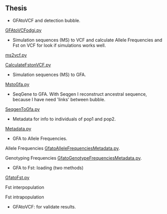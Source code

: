 ## Thesis

- GFAtoVCF and detection bubble.

[GFAtoVCFodgi.py](GFAtoVCFodgi.py)

- Simulation sequences (MS) to VCF and calculate Allele Frequencies and Fst on VCF for look if simulations works well. 

[ms2vcf.py](ms2vcf.py)

[CalculateFstonVCF.py](CalculateFstonVCF.py)

- Simulation sequences (MS) to GFA.
 
[MstoGfa.py](MstoGfa.py)

- SeqGene to GFA. With Seqgen I reconstruct ancestral sequence, because I have need 'links' between bubble.

[SeqgenToGfa.py](SeqgenToGfa.py)

- Metadata for info to individuals of pop1 and pop2.

 [Metadata.py](Metadata.py)

- GFA to Allele Frequencies.

Allele Frequencies [GfatoAlleleFrequenciesMetadata.py](GfatoAlleleFrequenciesMetadata.py).

Genotyping Frequencies [GfatoGenotypeFrequenciesMetadata.py](GfatoGenotypeFrequencyMetadata.py).

- GFA to Fst: loading (two methods)

[GfatoFst.py](GfatoFst.py)

Fst interpopulation

Fst intrapopulation

- GFAtoVCF: for validate results. 
